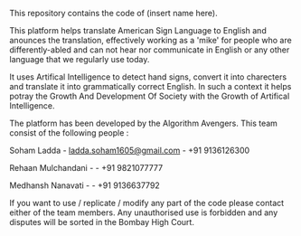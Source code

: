 This repository contains the code of (insert name here).

This platform helps translate American Sign Language to English and anounces the translation, effectively working as a 'mike' for people who are differently-abled and can not hear nor communicate in English or any other language that we regularly use today. 

It uses Artifical Intelligence to detect hand signs, convert it into charecters and translate it into grammatically correct English. In such a context it helps potray the Growth And Development Of Society with the Growth of Artifical Intelligence.

The platform has been developed by the Algorithm Avengers. This team consist of the following people : 

Soham Ladda - ladda.soham1605@gmail.com - +91 9136126300

Rehaan Mulchandani - - +91 9821077777

Medhansh Nanavati - - +91 9136637792

If you want to use / replicate / modify any part of the code please contact either of the team members. Any unauthorised use is forbidden and any disputes will be sorted in the Bombay High Court.



